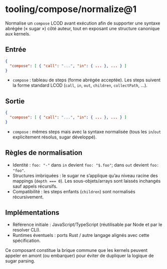 # tooling/compose/normalize@1

Normalise un `compose` LCOD avant exécution afin de supporter une syntaxe abrégée (« sugar ») côté auteur, tout en exposant une structure canonique aux kernels.

## Entrée

```json
{
  "compose": [ { "call": "...", "in": { ... }, ... } ]
}
```

- `compose` : tableau de steps (forme abrégée acceptée). Les steps suivent la forme standard LCOD (`call`, `in`, `out`, `children`, `collectPath`, …).

## Sortie

```json
{
  "compose": [ { "call": "...", "in": { ... }, ... } ]
}
```

- `compose` : mêmes steps mais avec la syntaxe normalisée (tous les `in`/`out` explicitement résolus, sugar développé).

## Règles de normalisation

- Identité : `foo: "-"` dans `in` devient `foo: "$.foo"`; dans `out` devient `foo: "foo"`.
- Structures imbriquées : le sugar ne s’applique qu’au niveau racine des mappings (`depth === 0`). Les sous-objets/arrays sont laissés inchangés sauf appels récursifs.
- Compatibilité : les steps enfants (`children`) sont normalisés récursivement.

## Implémentations

- Référence initiale : JavaScript/TypeScript (réutilisable par Node et par le resolver CLI).
- Runtimes éventuels : ports Rust / autre langage alignés avec cette spécification.

Ce composant constitue la brique commune que les kernels peuvent appeler en amont (ou embarquer) pour éviter de dupliquer la logique de sugar parsing.

